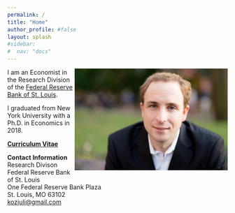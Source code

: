 ```yaml
---
permalink: /
title: "Home"
author_profile: #false
layout: splash
#sidebar:
#  nav: "docs"
---
```

<img style="float: right;" src="/assets/kozjuli.jpg" width="350">


I am an Economist in the Research Division of the [Federal Reserve Bank of St. Louis](https://research.stlouisfed.org/).

I graduated from New York University with a Ph.D. in Economics in 2018.

[**Curriculum Vitae**](http://www.juliankozlowski.com/assets/Kozlowski_cv.pdf)


**Contact Information**  
Research Divison  
Federal Reserve Bank of St. Louis  
One Federal Reserve Bank Plaza  
St. Louis, MO 63102  
kozjuli@gmail.com 